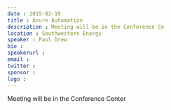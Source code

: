 ```yaml
---
date : 2015-02-19
title : Azure Automation
description : Meeting will be in the Conference Ce
location : Southwestern Energy
speaker : Paul Drew 
bio : 
speakerurl : 
email : 
twitter : 
sponsor : 
logo : 
---
```

Meeting will be in the Conference Center

